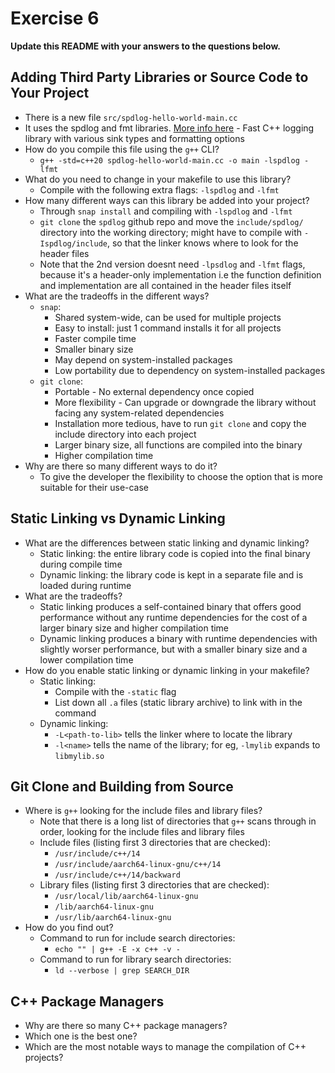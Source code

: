# Exercise 6

**Update this README with your answers to the questions below.**

## Adding Third Party Libraries or Source Code to Your Project

- There is a new file `src/spdlog-hello-world-main.cc`
- It uses the spdlog and fmt libraries. 
  [More info here](https://github.com/gabime/spdlog) - Fast C++ logging 
  library with various sink types and formatting options
- How do you compile this file using the `g++` CLI?
  - `g++ -std=c++20 spdlog-hello-world-main.cc -o main -lspdlog -lfmt`
- What do you need to change in your makefile to use this library?
  - Compile with the following extra flags: `-lspdlog` and `-lfmt`
- How many different ways can this library be added into your project?
  - Through `snap install` and compiling with `-lspdlog` and `-lfmt` 
  - `git clone` the `spdlog` github repo and move the `include/spdlog/` directory into the working directory; might have to compile with `-Ispdlog/include`, so that the linker knows where to look for the header files
  - Note that the 2nd version doesnt need `-lpsdlog` and `-lfmt` flags, because it's a header-only implementation i.e the function definition and implementation are all contained in the header files itself
- What are the tradeoffs in the different ways?
  - `snap`:
    - Shared system-wide, can be used for multiple projects
    - Easy to install: just 1 command installs it for all projects
    - Faster compile time
    - Smaller binary size
    - May depend on system-installed packages
    - Low portability due to dependency on system-installed packages
  - `git clone`:
    - Portable - No external dependency once copied
    - More flexibility - Can upgrade or downgrade the library without facing any system-related dependencies
    - Installation more tedious, have to run `git clone` and copy the include directory into each project
    - Larger binary size, all functions are compiled into the binary
    - Higher compilation time
- Why are there so many different ways to do it?
  - To give the developer the flexibility to choose the option that is more suitable for their use-case

## Static Linking vs Dynamic Linking
- What are the differences between static linking and dynamic linking?
  - Static linking: the entire library code is copied into the final binary during compile time
  - Dynamic linking: the library code is kept in a separate file and is loaded during runtime
- What are the tradeoffs?
  - Static linking produces a self-contained binary that offers good performance without any runtime dependencies for the cost of a larger binary size and higher compilation time
  - Dynamic linking produces a binary with runtime dependencies with slightly worser performance, but with a smaller binary size and a lower compilation time
- How do you enable static linking or dynamic linking in your makefile?
  - Static linking:
    - Compile with the `-static` flag
    - List down all `.a` files (static library archive) to link with in the command
  - Dynamic linking:
    - `-L<path-to-lib>` tells the linker where to locate the library
    - `-l<name>` tells the name of the library; for eg, `-lmylib` expands to `libmylib.so`

## Git Clone and Building from Source

- Where is `g++` looking for the include files and library files?
  - Note that there is a long list of directories that `g++` scans through in order, looking for the include files and library files 
  - Include files (listing first 3 directories that are checked):
    - `/usr/include/c++/14`
    - `/usr/include/aarch64-linux-gnu/c++/14`
    - `/usr/include/c++/14/backward`
  - Library files (listing first 3 directories that are checked):
    - `/usr/local/lib/aarch64-linux-gnu`
    - `/lib/aarch64-linux-gnu`
    - `/usr/lib/aarch64-linux-gnu`
- How do you find out?
  - Command to run for include search directories:
    - `echo "" | g++ -E -x c++ -v -`
  - Command to run for library search directories:
    - `ld --verbose | grep SEARCH_DIR`

## C++ Package Managers
- Why are there so many C++ package managers?
- Which one is the best one?
- Which are the most notable ways to manage the compilation of C++ projects?